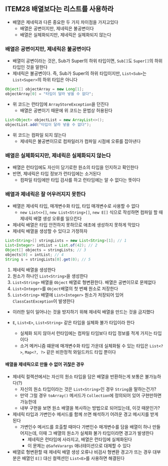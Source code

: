 ## ITEM28 배열보다는 리스트를 사용하라

- 배열은 제네릭과 다른 중요한 두 가지 차이점을 가지고있다
	- 배열은 공변이지만, 제네릭은 불공변이다
	- 배열은 실체화되지만, 제네릭은 실체화되지 않는다

### 배열은 공변이지만, 제네릭은 불공변이다
- 배열이 공변이라는 것은, Sub가 Super의 하위 타입이면, `Sub[]`도 `Super[]`의 하위 타입인 것을 말한다
- 제네릭은 불공변이다. 즉, Sub가 Super의 하위 타입이지만, `List<Sub>`는 `List<Super>`의 하위 타입은 아니다

```Java
Object[] objectArray = new Long[1];
objectArray[0] = "타입이 달라 넣을 수 없다";
```
- 위 코드는 런타임에 `ArrayStoreException`을 던진다
	- 배열은 공변이기 때문에 위 코드는 문법상 허용된다

```Java
List<Object> objectList = new ArrayList<>();
objectList.add("타입이 달라 넣을 수 없다");
```
- 위 코드는 컴파일 되지 않는다
	- 제네릭은 불공변이므로 컴파일러가 컴파일 시점에 오류를 잡아낸다

### 배열은 실체화되지만, 제네릭은 실체화되지 않는다
- 배열은 런타임에도 자신이 담기로한 원소의 타입을 인지하고 확인한다
- 반면, 제네릭은 타입 정보가 런타임에는 소거된다
	- 컴파일 타임에만 타입 검사를 하고 런타임에는 알 수 없다는 뜻이다

### 배열과 제네릭은 잘 어우러지지 못한다
- 배열은 제네릭 타입, 매개변수화 타입, 타입 매개변수로 사용할 수 없다
	- `new List<>[]`, `new List<String>[]`, `new E[]` 식으로 작성하면 컴파일 할 때 제네릭 배열 생성 오류를 일으킨다
- 제네릭 배열은 타입 안전하지 못하므로 애초에 생성하지 못하게 막았다
- 제네릭 배열을 생성할 수 있다고 가정하자
```Java
List<String>[] stringLists = new List<String>[1]; // 1
List<Integer> intList = List.of(42); // 2
Object[] objects = stringLists; // 3
objects[0] = intList; // 4
String s = stringLists[0].get(0); // 5
```
1. 제네릭 배열을 생성한다
2. 원소가 하나인 `List<String>`을 생성한다
3. `List<String>` 배열을 `Object` 배열로 형변환한다. 배열은 공변이므로 문제없다
4. `List<Integer>`를 `Object`배열의 첫 번째 원소로 저장한다
5. `List<String>` 배열에 `List<Integer>` 원소가 저장되어 있어 `ClassCastException`이 발생한다

- 이러한 일이 일어나는 것을 방지하기 위해 제네릭 배열을 만드는 것을 금지했다

- `E`, `List<E>`, `List<String>` 같은 타입을 실체화 불가 타입이라 한다
	- 실체화 되지 않아서 런타임에는 컴파일 타임보다 타입 정보를 적게 가지는 타입이다
	- 소거 메커니즘 떄문에 매개변수화 타입 가운데 실체화될 수 있는 타입은 `List<?>`, `Map<?, ?>` 같은 비한정적 와일드카드 타입 뿐이다

#### 배열을 제네릭으로 만들 수 없어 귀찮은 경우
- 제네릭 컬렉션에서는 자신의 원소 타입을 담은 배열을 반환하는게 보통은 불가능하다(?)
	- 자신의 원소 타입이라는 것은 `List<String>`인 경우 `String`을 말하는건가?
	- 만약 그럴 경우 `toArray()` 메서드가 `Collection`에 정의되어 있어 구현만하면 가능한데
	- 내부 구현을 보면 원소 배열을 복사하는 방법으로 되어있는데, 이것 때문인가?
- 제네릭 타입과 가변인수 메서드를 함께 쓰면 해석하기 어려운 경고 메시지를 받게 된다
	- 가변인수 메서드를 호출할 때마다 가변인수 매개변수를 담을 배열이 하나 만들어지는데, 이때 그 배열의 원소가 실체화 불가 타입이라면 경고가 발생한다
		- 제네릭은 런타임에 사라지고, 배열은 런타임에 실체화된다
		- 이 문제는 `@SafeVarargs` 애너테이션으로 대체할 수 있다
- 배열로 형변환할 때 제네릭 배열 생성 오류나 비검사 형변환 경고가 뜨는 경우 대부분은 배열인 `E[]` 대신 컬렉션인 `List<E>`를 사용하면 해결된다